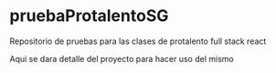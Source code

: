 # pruebaProtalentoSG
Repositorio de pruebas para las clases de protalento full stack react

Aqui se dara detalle del proyecto para  hacer uso del mismo
